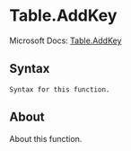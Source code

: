 # Table.AddKey

Microsoft Docs: [Table.AddKey](https://docs.microsoft.com/en-us/powerquery-m/table-addkey)

## Syntax

```
Syntax for this function.
```

## About

About this function.

